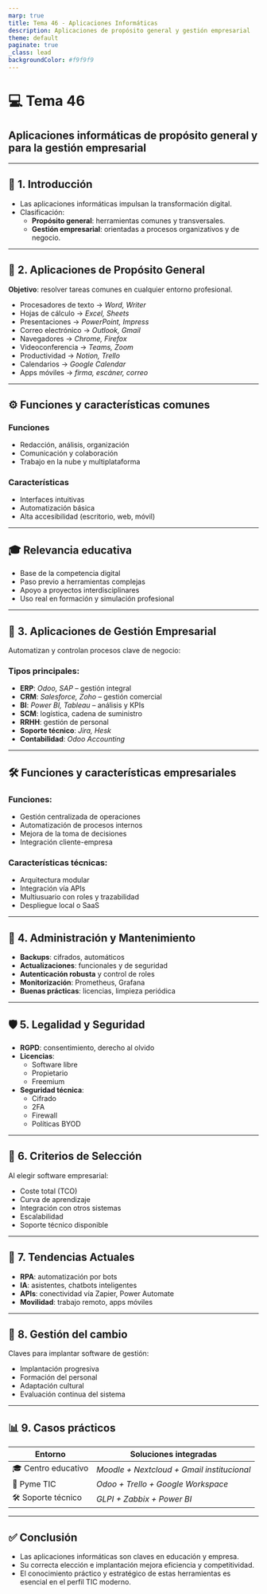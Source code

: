 ```yaml
---
marp: true
title: Tema 46 - Aplicaciones Informáticas
description: Aplicaciones de propósito general y gestión empresarial
theme: default
paginate: true
_class: lead
backgroundColor: #f9f9f9
---
```


# 💻 Tema 46  
## Aplicaciones informáticas de propósito general y para la gestión empresarial

---

## 🧭 1. Introducción

- Las aplicaciones informáticas impulsan la transformación digital.
- Clasificación:
  - **Propósito general**: herramientas comunes y transversales.
  - **Gestión empresarial**: orientadas a procesos organizativos y de negocio.

---

## 🧰 2. Aplicaciones de Propósito General

**Objetivo**: resolver tareas comunes en cualquier entorno profesional.

- Procesadores de texto → *Word, Writer*
- Hojas de cálculo → *Excel, Sheets*
- Presentaciones → *PowerPoint, Impress*
- Correo electrónico → *Outlook, Gmail*
- Navegadores → *Chrome, Firefox*
- Videoconferencia → *Teams, Zoom*
- Productividad → *Notion, Trello*
- Calendarios → *Google Calendar*
- Apps móviles → *firma, escáner, correo*

---

## ⚙️ Funciones y características comunes

### Funciones
- Redacción, análisis, organización
- Comunicación y colaboración
- Trabajo en la nube y multiplataforma

### Características
- Interfaces intuitivas
- Automatización básica
- Alta accesibilidad (escritorio, web, móvil)

---

## 🎓 Relevancia educativa

- Base de la competencia digital
- Paso previo a herramientas complejas
- Apoyo a proyectos interdisciplinares
- Uso real en formación y simulación profesional

---

## 🏢 3. Aplicaciones de Gestión Empresarial

Automatizan y controlan procesos clave de negocio:

### Tipos principales:
- **ERP**: *Odoo, SAP* – gestión integral
- **CRM**: *Salesforce, Zoho* – gestión comercial
- **BI**: *Power BI, Tableau* – análisis y KPIs
- **SCM**: logística, cadena de suministro
- **RRHH**: gestión de personal
- **Soporte técnico**: *Jira, Hesk*
- **Contabilidad**: *Odoo Accounting*

---

## 🛠️ Funciones y características empresariales

### Funciones:
- Gestión centralizada de operaciones
- Automatización de procesos internos
- Mejora de la toma de decisiones
- Integración cliente-empresa

### Características técnicas:
- Arquitectura modular
- Integración vía APIs
- Multiusuario con roles y trazabilidad
- Despliegue local o SaaS

---

## 🧩 4. Administración y Mantenimiento

- **Backups**: cifrados, automáticos
- **Actualizaciones**: funcionales y de seguridad
- **Autenticación robusta** y control de roles
- **Monitorización**: Prometheus, Grafana
- **Buenas prácticas**: licencias, limpieza periódica

---

## 🛡️ 5. Legalidad y Seguridad

- **RGPD**: consentimiento, derecho al olvido
- **Licencias**:
  - Software libre
  - Propietario
  - Freemium
- **Seguridad técnica**:
  - Cifrado
  - 2FA
  - Firewall
  - Políticas BYOD

---

## 🧮 6. Criterios de Selección

Al elegir software empresarial:

- Coste total (TCO)
- Curva de aprendizaje
- Integración con otros sistemas
- Escalabilidad
- Soporte técnico disponible

---

## 🚀 7. Tendencias Actuales

- **RPA**: automatización por bots
- **IA**: asistentes, chatbots inteligentes
- **APIs**: conectividad vía Zapier, Power Automate
- **Movilidad**: trabajo remoto, apps móviles

---

## 🔁 8. Gestión del cambio

Claves para implantar software de gestión:

- Implantación progresiva
- Formación del personal
- Adaptación cultural
- Evaluación continua del sistema

---

## 📊 9. Casos prácticos

| Entorno        | Soluciones integradas                        |
|----------------|----------------------------------------------|
| 🎓 Centro educativo | *Moodle + Nextcloud + Gmail institucional* |
| 🏢 Pyme TIC         | *Odoo + Trello + Google Workspace*         |
| 🛠️ Soporte técnico  | *GLPI + Zabbix + Power BI*                 |

---

## ✅ Conclusión

- Las aplicaciones informáticas son claves en educación y empresa.
- Su correcta elección e implantación mejora eficiencia y competitividad.
- El conocimiento práctico y estratégico de estas herramientas es esencial en el perfil TIC moderno.

